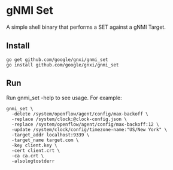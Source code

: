 # gNMI Set

A simple shell binary that performs a SET against a gNMI Target.

## Install

```
go get github.com/google/gnxi/gnmi_set
go install github.com/google/gnxi/gnmi_set
```

## Run

Run gnmi\_set -help to see usage. For example:

```
gnmi_set \
  -delete /system/openflow/agent/config/max-backoff \
  -replace /system/clock:@clock-config.json \
  -replace /system/openflow/agent/config/max-backoff:12 \
  -update /system/clock/config/timezone-name:"US/New York" \
  -target_addr localhost:9339 \
  -target_name target.com \
  -key client.key \
  -cert client.crt \
  -ca ca.crt \
  -alsologtostderr
```
